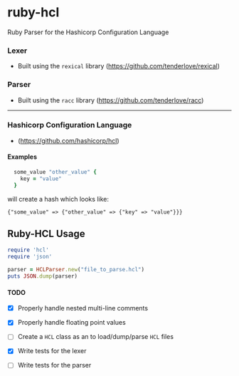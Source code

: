 # ruby-hcl
Ruby Parser for the Hashicorp Configuration Language


### Lexer
  - Built using the `rexical` library (https://github.com/tenderlove/rexical)
  
### Parser
  - Built using the `racc` library (https://github.com/tenderlove/racc)

---
### Hashicorp Configuration Language
  - (https://github.com/hashicorp/hcl)
  
#### Examples
``` ruby
  some_value "other_value" {
    key = "value"
  }
```

will create a hash which looks like:

`{"some_value" => {"other_value" => {"key" => "value"}}}`
  
## Ruby-HCL Usage

``` ruby
require 'hcl'
require 'json'

parser = HCLParser.new("file_to_parse.hcl")
puts JSON.dump(parser)
```


#### TODO
- [x] Properly handle nested multi-line comments
- [x] Properly handle floating point values
- [ ] Create a `HCL` class as an to load/dump/parse `HCL` files
- [x] Write tests for the lexer
- [ ] Write tests for the parser


